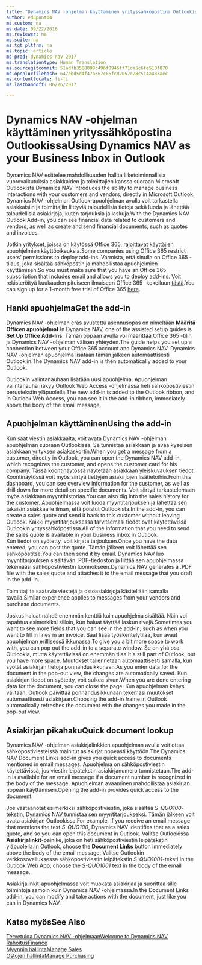 ```yaml
---
title: "Dynamics NAV -ohjelman käyttäminen yrityssähköpostina Outlookissa"
author: edupont04
ms.custom: na
ms.date: 09/22/2016
ms.reviewer: na
ms.suite: na
ms.tgt_pltfrm: na
ms.topic: article
ms-prod: dynamics-nav-2017
ms.translationtype: Human Translation
ms.sourcegitcommit: 51adfb3588099c496f0946ff71da5c6fe518f070
ms.openlocfilehash: 647ebd5d4f47a367c86fc02057e28c514a433aec
ms.contentlocale: fi-fi
ms.lasthandoff: 06/26/2017

---
```


# <a name="using-dynamics-nav-as-your-business-inbox-in-outlook"></a><span data-ttu-id="49978-102">Dynamics NAV -ohjelman käyttäminen yrityssähköpostina Outlookissa</span><span class="sxs-lookup"><span data-stu-id="49978-102">Using Dynamics NAV as your Business Inbox in Outlook</span></span>
<span data-ttu-id="49978-103">Dynamics NAV esittelee mahdollisuuden hallita liiketoiminnallisia vuorovaikutuksia asiakkaiden ja toimittajien kanssa suoraan Microsoft Outlookista.</span><span class="sxs-lookup"><span data-stu-id="49978-103">Dynamics NAV introduces the ability to manage business interactions with your customers and vendors, directly in Microsoft Outlook.</span></span> <span data-ttu-id="49978-104">Dynamics NAV -ohjelman Outlook-apuohjelman avulla voit tarkastella asiakkaisiin ja toimittajiin liittyviä taloudellisia tietoja sekä luoda ja lähettää taloudellisia asiakirjoja, kuten tarjouksia ja laskuja.</span><span class="sxs-lookup"><span data-stu-id="49978-104">With the Dynamics NAV Outlook Add-in, you can see financial data related to customers and vendors, as well as create and send financial documents, such as quotes and invoices.</span></span>  

<span data-ttu-id="49978-105">Jotkin yritykset, joissa on käytössä Office 365, rajoittavat käyttäjien apuohjelmien käyttöoikeuksia.</span><span class="sxs-lookup"><span data-stu-id="49978-105">Some companies using Office 365 restrict users’ permissions to deploy add-ins.</span></span> <span data-ttu-id="49978-106">Varmista, että sinulla on Office 365 -tilaus, joka sisältää sähköpostin ja mahdollistaa apuohjelmien käyttämisen.</span><span class="sxs-lookup"><span data-stu-id="49978-106">So you must make sure that you have an Office 365 subscription that includes email and allows you to deploy add-ins.</span></span> <span data-ttu-id="49978-107">Voit rekisteröityä kuukauden pituiseen ilmaiseen Office 365 -kokeiluun [tästä](https://products.office.com/try).</span><span class="sxs-lookup"><span data-stu-id="49978-107">You can sign up for a 1-month free trial of Office 365 [here](https://products.office.com/try).</span></span>  

## <a name="get-the-add-in"></a><span data-ttu-id="49978-108">Hanki apuohjelma</span><span class="sxs-lookup"><span data-stu-id="49978-108">Get the add-in</span></span>
<span data-ttu-id="49978-109">Dynamics NAV -ohjelman eräs avustettu asennusopas on nimeltään **Määritä Officen apuohjelmat**.</span><span class="sxs-lookup"><span data-stu-id="49978-109">In Dynamics NAV, one of the assisted setup guides is **Set Up Office Add-Ins**.</span></span> <span data-ttu-id="49978-110">Tämän oppaan avulla voi määrittää Office 365 -tilin ja Dynamics NAV -ohjelman välisen yhteyden.</span><span class="sxs-lookup"><span data-stu-id="49978-110">The guide helps you  set up a connection between your Office 365 account and Dynamics NAV.</span></span> <span data-ttu-id="49978-111">Dynamics NAV -ohjelman apuohjelma lisätään tämän jälkeen automaattisesti Outlookiin.</span><span class="sxs-lookup"><span data-stu-id="49978-111">The Dynamics NAV add-in is then automatically added to your Outlook.</span></span>  

<span data-ttu-id="49978-112">Outlookin valintanauhaan lisätään uusi apuohjelma. Apuohjelman valintanauha näkyy Outlook Web Access -ohjelmassa heti sähköpostiviestin perustekstin yläpuolella.</span><span class="sxs-lookup"><span data-stu-id="49978-112">The new add-in is added to the Outlook ribbon, and in Outlook Web Access, you can see it in the add-in ribbon, immediately above the body of the email message.</span></span>  

## <a name="using-the-add-in"></a><span data-ttu-id="49978-113">Apuohjelman käyttäminen</span><span class="sxs-lookup"><span data-stu-id="49978-113">Using the add-in</span></span>
<span data-ttu-id="49978-114">Kun saat viestin asiakkaalta, voit avata Dynamics NAV -ohjelman apuohjelman suoraan Outlookissa. Se tunnistaa asiakkaan ja avaa kyseisen asiakkaan yrityksen asiakaskortin.</span><span class="sxs-lookup"><span data-stu-id="49978-114">When you get a message from a customer, directly in Outlook, you can open the Dynamics NAV add-in, which recognizes the customer, and opens the customer card for his company.</span></span> <span data-ttu-id="49978-115">Tässä koontinäytössä näytetään asiakkaan yleiskuvauksen tiedot. Koontinäytössä voit myös siirtyä tiettyjen asiakirjojen lisätietoihin.</span><span class="sxs-lookup"><span data-stu-id="49978-115">From this dashboard, you can see overview information for the customer, as well as drill down for more detail on specific documents.</span></span> <span data-ttu-id="49978-116">Voit siirtyä tarkastelemaan myös asiakkaan myyntihistoriaa.</span><span class="sxs-lookup"><span data-stu-id="49978-116">You can also dig into the sales history for the customer.</span></span>
<span data-ttu-id="49978-117">Apuohjelmassa voit luoda myyntitarjouksen ja lähettää sen takaisin asiakkaalle ilman, että poistut Outlookista.</span><span class="sxs-lookup"><span data-stu-id="49978-117">In the add-in, you can create a sales quote and send it back to this customer without leaving Outlook.</span></span> <span data-ttu-id="49978-118">Kaikki myyntitarjouksessa tarvitsemasi tiedot ovat käytettävissä Outlookin yrityssähköpostissa.</span><span class="sxs-lookup"><span data-stu-id="49978-118">All of the information that you need to send the sales quote is available in your business inbox in Outlook.</span></span>  
<span data-ttu-id="49978-119">Kun tiedot on syötetty, voit kirjata tarjouksen.</span><span class="sxs-lookup"><span data-stu-id="49978-119">Once you have the data entered, you can post the quote.</span></span> <span data-ttu-id="49978-120">Tämän jälkeen voit lähettää sen sähköpostitse.</span><span class="sxs-lookup"><span data-stu-id="49978-120">You can then send it by email.</span></span> <span data-ttu-id="49978-121">Dynamics NAV luo myyntitarjouksen sisältävän .PDF-tiedoston ja liittää sen apuohjelmassa tekemääsi sähköpostiviestin luonnokseen.</span><span class="sxs-lookup"><span data-stu-id="49978-121">Dynamics NAV generates a .PDF file with the sales quote and attaches it to the email message that you draft in the add-in.</span></span>  

<span data-ttu-id="49978-122">Toimittajilta saatavia viestejä ja ostoasiakirjoja käsitellään samalla tavalla.</span><span class="sxs-lookup"><span data-stu-id="49978-122">Similar experience applies to messages from your vendors and purchase documents.</span></span>  

<span data-ttu-id="49978-123">Joskus haluat nähdä enemmän kenttiä kuin apuohjelma sisältää. Näin voi tapahtua esimerkiksi silloin, kun haluat täyttää laskun rivejä.</span><span class="sxs-lookup"><span data-stu-id="49978-123">Sometimes you want to see more fields that you can see in the add-in, such as when you want to fill in lines in an invoice.</span></span> <span data-ttu-id="49978-124">Saat lisää työskentelytilaa, kun avaat apuohjelman erillisessä ikkunassa.</span><span class="sxs-lookup"><span data-stu-id="49978-124">To give you a bit more space to work with, you can pop out the add-in to a separate window.</span></span> <span data-ttu-id="49978-125">Se on yhä osa Outlookia, mutta käytettävissä on enemmän tilaa.</span><span class="sxs-lookup"><span data-stu-id="49978-125">It's still part of Outlook, but you have more space.</span></span> <span data-ttu-id="49978-126">Muutokset tallennetaan automaattisesti samalla, kun syötät asiakirjan tietoja ponnahdusikkunaan.</span><span class="sxs-lookup"><span data-stu-id="49978-126">As you enter data for the document in the pop-out view, the changes are automatically saved.</span></span> <span data-ttu-id="49978-127">Kun asiakirjan tiedot on syötetty, voit sulkea sivun.</span><span class="sxs-lookup"><span data-stu-id="49978-127">When you are done entering data for the document, you can close the page.</span></span> <span data-ttu-id="49978-128">Kun apuohjelman kehys valitaan, Outlook päivittää ponnahdusikkunaan tekemäsi muutokset automaattisesti asiakirjaan.</span><span class="sxs-lookup"><span data-stu-id="49978-128">Choosing the add-in frame in Outlook automatically refreshes the document with the changes you made in the pop-out view.</span></span>  

## <a name="quick-document-lookup"></a><span data-ttu-id="49978-129">Asiakirjan pikahaku</span><span class="sxs-lookup"><span data-stu-id="49978-129">Quick document lookup</span></span>
<span data-ttu-id="49978-130">Dynamics NAV -ohjelman asiakirjalinkkien apuohjelman avulla voit ottaa sähköpostiviesteissä mainitut asiakirjat nopeasti käyttöön.</span><span class="sxs-lookup"><span data-stu-id="49978-130">The Dynamics NAV Document Links add-in gives you quick access to documents mentioned in email messages.</span></span> <span data-ttu-id="49978-131">Apuohjelma on sähköpostiviestin käytettävissä, jos viestin leipätekstin asiakirjanumero tunnistetaan.</span><span class="sxs-lookup"><span data-stu-id="49978-131">The add-in is available for an email message if a document number is recognized in the body of the message.</span></span> <span data-ttu-id="49978-132">Apuohjelman avaaminen mahdollistaa asiakirjan nopean käyttämisen.</span><span class="sxs-lookup"><span data-stu-id="49978-132">Opening the add-in provides quick access to the document.</span></span>  

<span data-ttu-id="49978-133">Jos vastaanotat esimerkiksi sähköpostiviestin, joka sisältää *S-QUO100*-tekstin, Dynamics NAV tunnistaa sen myyntitarjoukseksi. Tämän jälkeen voit avata asiakirjan Outlookissa.</span><span class="sxs-lookup"><span data-stu-id="49978-133">For example, if you receive an email message that mentions the text *S-QUO100*, Dynamics NAV identifies that as a sales quote, and so you can open this document in Outlook.</span></span> <span data-ttu-id="49978-134">Valitse Outlookissa **Asiakirjalinkit**-painike, joka on heti sähköpostiviestin leipätekstin yläpuolella.</span><span class="sxs-lookup"><span data-stu-id="49978-134">In Outlook, choose the **Document Links** button immediately above the body of the email message.</span></span> <span data-ttu-id="49978-135">Valitse Outlookin verkkosovelluksessa sähköpostiviestin leipätekstin *S-QUO1001*-teksti.</span><span class="sxs-lookup"><span data-stu-id="49978-135">In the Outlook Web App, choose the *S-QUO1001* text in the body of the email message.</span></span>  

<span data-ttu-id="49978-136">Asiakirjalinkit-apuohjelmassa voit muokata asiakirjaa ja suorittaa sille toimintoja samoin kuin Dynamics NAV -ohjelmassa.</span><span class="sxs-lookup"><span data-stu-id="49978-136">In the Document Links add-in, you can modify and take actions with the document, just like you can in Dynamics NAV.</span></span>

## <a name="see-also"></a><span data-ttu-id="49978-137">Katso myös</span><span class="sxs-lookup"><span data-stu-id="49978-137">See Also</span></span>
[<span data-ttu-id="49978-138">Tervetuloa Dynamics NAV -ohjelmaan</span><span class="sxs-lookup"><span data-stu-id="49978-138">Welcome to Dynamics NAV</span></span>](across-get-started.md)  
[<span data-ttu-id="49978-139">Rahoitus</span><span class="sxs-lookup"><span data-stu-id="49978-139">Finance</span></span>](finance-setup.md)  
[<span data-ttu-id="49978-140">Myynnin hallinta</span><span class="sxs-lookup"><span data-stu-id="49978-140">Manage Sales</span></span>](sales-manage-sales.md)  
[<span data-ttu-id="49978-141">Ostojen hallinta</span><span class="sxs-lookup"><span data-stu-id="49978-141">Manage Purchasing</span></span>](purchasing-manage-purchasing.md)  

